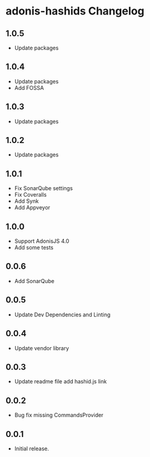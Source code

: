# adonis-hashids Changelog

## 1.0.5
 - Update packages

## 1.0.4
 - Update packages
 - Add FOSSA

## 1.0.3
 - Update packages

## 1.0.2
 - Update packages

## 1.0.1
 - Fix SonarQube settings
 - Fix Coveralls
 - Add Synk
 - Add Appveyor

## 1.0.0
 - Support AdonisJS 4.0
 - Add some tests

## 0.0.6
 - Add SonarQube

## 0.0.5
 - Update Dev Dependencies and Linting

## 0.0.4
 - Update vendor library

## 0.0.3
 - Update readme file add hashid.js link

## 0.0.2
 - Bug fix missing CommandsProvider

## 0.0.1
 - Initial release.

